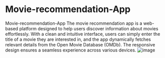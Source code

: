 # Movie-recommendation-App
 Movie-recommendation-App
The movie recommendation app is a web-based platform designed to help users discover information about movies effortlessly. With a clean and intuitive interface, users can simply enter the title of a movie they are interested in, and the app dynamically fetches relevant details from the Open Movie Database (OMDb). The responsive design ensures a seamless experience across various devices.
![image](https://github.com/KawsarMU47/Movie-recomendation-App/assets/90463441/48b8843a-f543-4ddf-a313-cb1adbcd52ff)

